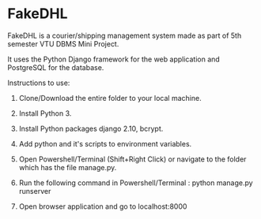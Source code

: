 # FakeDHL
FakeDHL is a courier/shipping management system made as part of 5th semester VTU DBMS Mini Project.

It uses the Python Django framework for the web application and PostgreSQL for the database.

Instructions to use:

1. Clone/Download the entire folder to your local machine.

2. Install Python 3.

3. Install Python packages django 2.10, bcrypt.

4. Add python and it's scripts to environment variables.

5. Open Powershell/Terminal (Shift+Right Click) or navigate to the folder which has the file manage.py.

6. Run the following command in Powershell/Terminal : python manage.py runserver

7. Open browser application and go to localhost:8000
